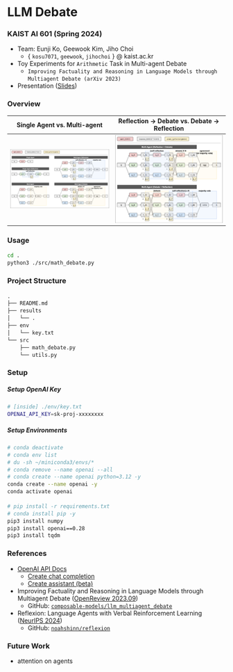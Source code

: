 # LLM Debate

### KAIST AI 601 (Spring 2024)

- Team: Eunji Ko, Geewook Kim, Jiho Choi
  - { `kosu7071`, `geewook`, `jihochoi` } @ kaist.ac.kr
- Toy Experiments for `Arithmetic` Task in Multi-agent Debate
  - `Improving Factuality and Reasoning in Language Models through Multiagent Debate (arXiv 2023)`
- Presentation ([Slides](https://docs.google.com/presentation/d/1tWZ1p7CoUQHy9WHCUB2MurMLuv9dt_N0yKWSBAmc-5g/edit?usp=sharing))

### Overview

| Single Agent vs. Multi-agent | Reflection → Debate vs. Debate → Reflection|
| :---: | :---: |
| ![multi_agent](./assets/figure_01.png) | ![reflection_debate](./assets/figure_02.png)  |

<!-- |      Single Agent vs. Multi-agent      |
| :------------------------------------: |
| ![multi_agent](./assets/figure_01.png) |

| Reflection → Debate vs. Debate → Reflection |
| :-----------------------------------------: |
|   ![multi_agent](./assets/figure_02.png)    | -->

### Usage

```bash
cd .
python3 ./src/math_debate.py
```

### Project Structure

```markdown
.
├── README.md
├── results
│   └── .
├── env
│   └── key.txt
└── src
    ├── math_debate.py
    └── utils.py
```

### Setup

##### Setup OpenAI Key

```bash
# [inside] ./env/key.txt
OPENAI_API_KEY=sk-proj-xxxxxxxx
```

##### Setup Environments

```bash
# conda deactivate
# conda env list
# du -sh ~/miniconda3/envs/*
# conda remove --name openai --all
# conda create --name openai python=3.12 -y
conda create --name openai -y
conda activate openai

# pip install -r requirements.txt
# conda install pip -y
pip3 install numpy
pip3 install openai==0.28
pip3 install tqdm
```

### References

- [OpenAI API Docs](https://platform.openai.com/docs/api-reference/chat/create?lang=python)
  - [Create chat completion](https://platform.openai.com/docs/api-reference/chat/create)
  - [Create assistant (beta)](https://platform.openai.com/docs/api-reference/assistants/createAssistant)
- Improving Factuality and Reasoning in Language Models through Multiagent Debate ([OpenReview 2023.09](https://openreview.net/forum?id=QAwaaLJNCk))
  - GitHub: [`composable-models/llm_multiagent_debate`](https://github.com/composable-models/llm_multiagent_debate/tree/main)
- Reflexion: Language Agents with Verbal Reinforcement Learning ([NeurIPS 2024](https://neurips.cc/virtual/2023/poster/70114))
  - GitHub: [`noahshinn/reflexion`](https://github.com/noahshinn/reflexion)

### Future Work

- attention on agents
